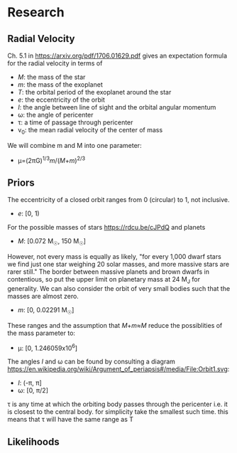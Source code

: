 # Research

## Radial Velocity

Ch. 5.1 in https://arxiv.org/pdf/1706.01629.pdf gives an expectation formula for the radial velocity in terms of 
* _M_: the mass of the star
* _m_: the mass of the exoplanet
* _T_: the orbital period of the exoplanet around the star
* _e_: the eccentricity of the orbit
* _I_: the angle between line of sight and the orbital angular momentum
* &omega;: the angle of pericenter
* &tau;: a time of passage through pericenter
* v<sub>0</sub>: the mean radial velocity of the center of mass

We will combine m and M into one parameter:
* &mu;=(2&pi;G)<sup>1/3</sup>_m_/(_M_+_m_)<sup>2/3</sup>

## Priors

The eccentricity of a closed orbit ranges from 0 (circular) to 1, not inclusive.
* _e_: [0, 1)

For the possible masses of stars https://rdcu.be/cJPdQ and planets 
* _M_: [0.072 M<sub>&#9737;</sub>, 150 M<sub>&#9737;</sub>]

However, not every mass is equally as likely, "for every 1,000 dwarf stars we find just one star weighing 20 solar masses, and more massive stars are rarer still." The border between massive planets and brown dwarfs in contentious, so put the upper limit on planetary mass at 24 M<sub>J</sub> for generality. We can also consider the orbit of very small bodies such that the masses are almost zero. 
* _m_: [0, 0.02291 M<sub>&#9737;</sub>]

These ranges and the assumption that _M_+_m_&approx;_M_ reduce the possiblities of the mass parameter to:
* &mu;: [0, 1.246059x10<sup>6</sup>]

The angles _I_ and &omega; can be found by consulting a diagram https://en.wikipedia.org/wiki/Argument_of_periapsis#/media/File:Orbit1.svg:
* _I_: (-&pi;, &pi;]
* &omega;: [0, &pi;/2]

&tau; is any time at which the orbiting body passes through the pericenter i.e. it is closest to the central body. for simplicity take the smallest such time. this means that &tau; will have the same range as T

## Likelihoods
